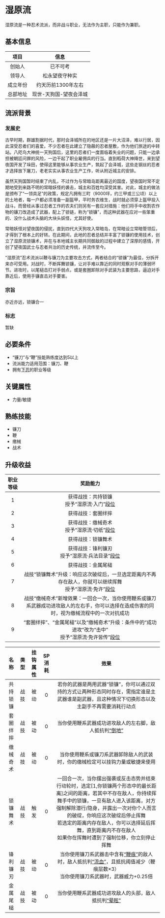 # 湿原流

湿原流是一种忍术流派，而非战斗职业，无法作为主职，只能作为兼职。

## 基本信息

项目|信息
:--:|:--:
创始人|已不可考
领导人|松永望夜守种实
成立年份|约天历前1300年左右
总部地址|现世-天狗国-望夜会泽城

## 流派背景

### 发展史

古早时期，群雄割据时代，那时会泽城所在的地区还是一片大沼泽，难以行居，因此深受忍者们的喜爱。不少忍者在此建立了隐蔽的忍者屋敷，作为他们旅途的中转站。八咫鸟大神统一天狗国后，这里的忍者们一度面临着失业的问题，只能一边承担被朝廷问罪的风险，一边干起了职业雇佣兵的行当。直到稻荷大神降世，来到望夜国开发了垛田，使得这里能够从事农业生产，筑起了会泽城，这些走钢丝的忍者才选择放下屠刀，老老实实从事农业生产工作，听从附近城主的安排。

虽然天狗国暂时结束了内乱，不过作为与常暗岛距离最近的国度，望夜国时常不定期地受到来路不明的常暗妖怪的袭击，城主和百姓均深受其害。对此，城主的做法是颁布了“一领具足”的政策，规定凡拥有三町（9000坪，约三甲或三公顷）以上的土地者，每一户都必须准备一副盔甲，平时务农维生，战时就必须穿上盔甲投入战斗。而曾经从事过忍者工作的农夫们则另有一套应对措施：他们将手中收割农作物的镰刀改造成了武器，配上了锁链，称为“锁镰”，而这种武器在应对一些笨重的、没什么战术头脑的大块头妖怪，尤其好使。

常暗妖怪对望夜国的侵扰，直到四代大天狗攻入常暗岛，在常暗设立常暗管领后，才得到了根本上的好转。在此期间，此地的忍者总结并丰富了锁镰的使用技术，创立了湿原流锁镰术，并在与本地城主长期共同御敌的过程中建立了深厚的感情，开创了望夜国武士与忍者共治的历史传统，并流传至今。

“湿原流”忍术流派以鞭与镰刀为主要攻击方式，两者结合的“锁镰”为最佳，分拆开来亦可受用。对战时，不断挥舞锁镰，让对手难以靠近的同时观察对手的薄弱环节。进攻时，以尾槌击打对手弱点，或是套圈卸除对手武装为主要思路，逼迫对手靠近后，使用手镰直击对手要害。

### 宗旨

亦近亦远，锁镰合一

### 标志

暂缺

## 必要条件

* “镰刀”与“鞭”技能熟练度达到5以上
* 流派能力适用范围：镰刀、鞭
* 拥有<a href="../../shinobi_yashiki/genin" target="_blank">下忍</a>的职业等级

## 关键属性

* 力量/敏捷

## 熟练技能

* 镰刀
* 鞭
* 缴械
* 战术

## 升级收益

职业等级|奖励能力
:--:|:--:
1|获得战技：共持锁镰<br>授予“湿原流·入门”<a href="../../dan" target="_blank">段位</a>
2|获得战技：套圈绊摔
3|获得战技：缴械奇术<br>授予“湿原流·切纸”<a href="../../dan" target="_blank">段位</a>
4|获得战技：锁镰舞术
5|获得战技：锋利镰刃<br>授予“湿原流·兵法目录”<a href="../../dan" target="_blank">段位</a>
6|获得战技：金属尾槌
7|战技“锁镰舞术”升级：响应这次破绽后，一旦选定距离内不再存在敌人，你就可以继续挥舞<br>授予“湿原流·免许”<a href="../../dan" target="_blank">段位</a>
8|战技“缴械奇术”新增效果：一回合一次，当你使用鞭系或镰刀系武器成功进攻敌人的左右手，你可以选择在造成伤害的同时，视为缴械流程中的一次对抗成功
9|“套圈绊摔”、“金属尾槌”以及“缴械奇术”升级：条件中的“成功进攻”改为“击中”<br>授予“湿原流·免许皆传”<a href="../../dan" target="_blank">段位</a>

名称|类型|挂钩属性|SP消耗|效果
:--:|:--:|:--:|:--:|:--:
共持锁镰|战技|被动|0|若你的武器是两用武器“锁镰”，你可以通过双持的方式让两种形态同时存在，需指定谁是主武器谁是副武器，且这种情况下切换形态以及主副手不再需要消耗行动点
套圈绊摔|战技|被动|0|当你使用鞭系武器成功进攻敌人的左右脚，敌人抵抗判<a href="../../../../status/normal/#倒地" target="_blank">“倒地”</a>
缴械奇术|战技|被动|0|当你使用鞭系或镰刀系武器卸除敌人的武装时，你的缴械检定可以挂钩力量或敏捷来使用
锁镰舞术|战技|触发|0|一回合一次，当你摆出强袭或反击态势并结束行动轮时，选定[1,你锁镰两个形态中的最长距离]之间的距离，若其中不存在敌人，你持续挥舞手中的锁镰，一旦有敌人进入该距离，对方强制解除潜行/隐身，并露出一次对你个人而言的破绽，你响应这次破绽后停止挥舞<br>若选定的距离内存在敌人，你可以选择延后挥舞，直到距离内不存在敌人<br>如果你在挥舞时遭到了强制位移，你立刻停止挥舞
锋利镰刃|战技|被动|0|当你使用镰刀系武器击中含有<a href="../../../../status/mark/#鞭痕" target="_blank">“鞭痕”</a>的敌人时，敌人抵抗判<a href="../../../../status/normal/#流血" target="_blank">“流血”</a>，且抵抗阈值减少（鞭痕层数×3）<br>当你使用镰刀系武器时，武器威力+0.25倍
金属尾槌|战技|被动|0|当你使用鞭系武器成功进攻敌人的头部，敌人抵抗判<a href="../../../../status/normal/#晕眩" target="_blank">“晕眩”</a>